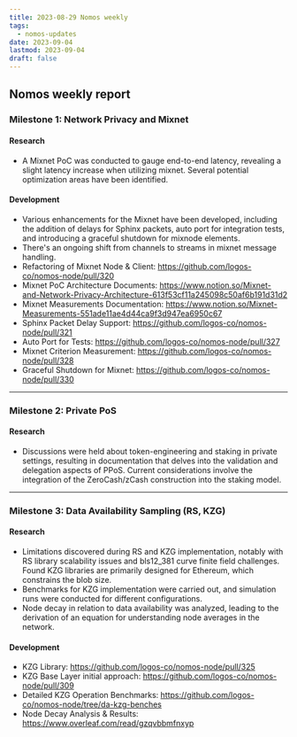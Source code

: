 ```yaml
---
title: 2023-08-29 Nomos weekly
tags:
  - nomos-updates
date: 2023-09-04
lastmod: 2023-09-04
draft: false
---
```

## **Nomos weekly report**

### Milestone 1: Network Privacy and Mixnet

#### **Research**
- A Mixnet PoC was conducted to gauge end-to-end latency, revealing a slight latency increase when utilizing mixnet. Several potential optimization areas have been identified.

#### **Development**
- Various enhancements for the Mixnet have been developed, including the addition of delays for Sphinx packets, auto port for integration tests, and introducing a graceful shutdown for mixnode elements.
- There's an ongoing shift from channels to streams in mixnet message handling.
- Refactoring of Mixnet Node & Client: https://github.com/logos-co/nomos-node/pull/320
- Mixnet PoC Architecture Documents: https://www.notion.so/Mixnet-and-Network-Privacy-Architecture-613f53cf11a245098c50af6b191d31d2
- Mixnet Measurements Documentation: https://www.notion.so/Mixnet-Measurements-551ade11ae4d44ca9f3d947ea6950c67
- Sphinx Packet Delay Support: https://github.com/logos-co/nomos-node/pull/321
- Auto Port for Tests: https://github.com/logos-co/nomos-node/pull/327
- Mixnet Criterion Measurement: https://github.com/logos-co/nomos-node/pull/328
- Graceful Shutdown for Mixnet: https://github.com/logos-co/nomos-node/pull/330

--- 

### Milestone 2: Private PoS

#### **Research**
- Discussions were held about token-engineering and staking in private settings, resulting in documentation that delves into the validation and delegation aspects of PPoS. Current considerations involve the integration of the ZeroCash/zCash construction into the staking model.

--- 
### Milestone 3: Data Availability Sampling (RS, KZG)

#### **Research**
- Limitations discovered during RS and KZG implementation, notably with RS library scalability issues and bls12_381 curve finite field challenges. Found KZG libraries are primarily designed for Ethereum, which constrains the blob size.
- Benchmarks for KZG implementation were carried out, and simulation runs were conducted for different configurations.
- Node decay in relation to data availability was analyzed, leading to the derivation of an equation for understanding node averages in the network.
#### **Development**
- KZG Library: https://github.com/logos-co/nomos-node/pull/325
- KZG Base Layer initial approach: https://github.com/logos-co/nomos-node/pull/309
- Detailed KZG Operation Benchmarks: https://github.com/logos-co/nomos-node/tree/da-kzg-benches
- Node Decay Analysis & Results: https://www.overleaf.com/read/gzqvbbmfnxyp